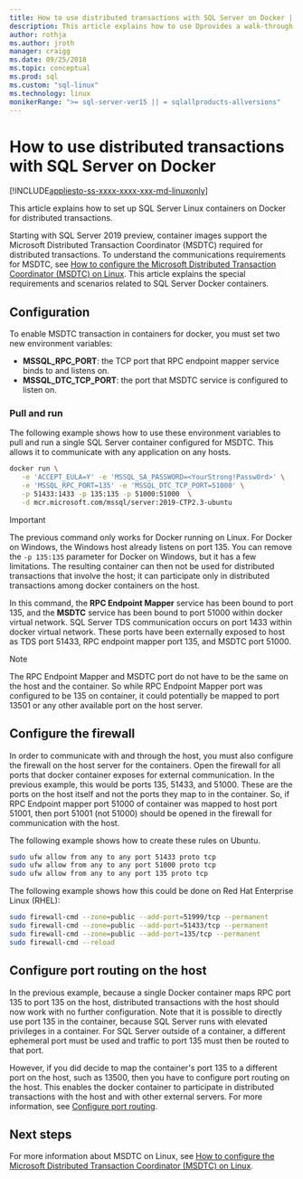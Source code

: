 ```yaml
---
title: How to use distributed transactions with SQL Server on Docker | Microsoft Docs
description: This article explains how to use Dprovides a walk-through for configuring MSDTC on Linux.
author: rothja
ms.author: jroth
manager: craigg
ms.date: 09/25/2018
ms.topic: conceptual
ms.prod: sql
ms.custom: "sql-linux"
ms.technology: linux
monikerRange: ">= sql-server-ver15 || = sqlallproducts-allversions"
---
```


# How to use distributed transactions with SQL Server on Docker

[!INCLUDE[appliesto-ss-xxxx-xxxx-xxx-md-linuxonly](../includes/appliesto-ss-xxxx-xxxx-xxx-md-linuxonly.md)]

This article explains how to set up SQL Server Linux containers on Docker for distributed transactions.

Starting with SQL Server 2019 preview, container images support the Microsoft Distributed Transaction Coordinator (MSDTC) required for distributed transactions. To understand the communications requirements for MSDTC, see [How to configure the Microsoft Distributed Transaction Coordinator (MSDTC) on Linux](sql-server-linux-configure-msdtc.md). This article explains the special requirements and scenarios related to SQL Server Docker containers.

## Configuration

To enable MSDTC transaction in containers for docker, you must set two new environment variables:

- **MSSQL_RPC_PORT**: the TCP port that RPC endpoint mapper service binds to and listens on.  
- **MSSQL_DTC_TCP_PORT**: the port that MSDTC service is configured to listen on.

### Pull and run

The following example shows how to use these environment variables to pull and run a single SQL Server container configured for MSDTC. This allows it to communicate with any application on any hosts.

```bash
docker run \
   -e 'ACCEPT_EULA=Y' -e 'MSSQL_SA_PASSWORD=<YourStrong!Passw0rd>' \
   -e 'MSSQL_RPC_PORT=135' -e 'MSSQL_DTC_TCP_PORT=51000' \
   -p 51433:1433 -p 135:135 -p 51000:51000  \
   -d mcr.microsoft.com/mssql/server:2019-CTP2.3-ubuntu
```

> [!IMPORTANT]
> The previous command only works for Docker running on Linux. For Docker on Windows, the Windows host already listens on port 135. You can remove the `-p 135:135` parameter for Docker on Windows, but it has a few limitations. The resulting container can then not be used for distributed transactions that involve the host; it can participate only in distributed transactions among docker containers on the host.

In this command, the **RPC Endpoint Mapper** service has been bound to port 135, and the **MSDTC** service has been bound to port 51000 within docker virtual network. SQL Server TDS communication occurs on port 1433 within docker virtual network. These ports have been externally exposed to host as TDS port 51433, RPC endpoint mapper port 135, and MSDTC port 51000.

> [!NOTE]
> The RPC Endpoint Mapper and MSDTC port do not have to be the same on the host and the container. So while RPC Endpoint Mapper port was configured to be 135 on container, it could potentially be mapped to port 13501 or any other available port on the host server.

## Configure the firewall

In order to communicate with and through the host, you must also configure the firewall on the host server for the containers. Open the firewall for all ports that docker container exposes for external communication. In the previous example, this would be ports 135, 51433, and 51000. These are the ports on the host itself and not the ports they map to in the container. So, if RPC Endpoint mapper port 51000 of container was mapped to host port 51001, then port 51001 (not 51000) should be opened in the firewall for communication with the host.  

The following example shows how to create these rules on Ubuntu.

```bash
sudo ufw allow from any to any port 51433 proto tcp
sudo ufw allow from any to any port 51000 proto tcp
sudo ufw allow from any to any port 135 proto tcp
```

The following example shows how this could be done on Red Hat Enterprise Linux (RHEL):

```bash
sudo firewall-cmd --zone=public --add-port=51999/tcp --permanent
sudo firewall-cmd --zone=public --add-port=51433/tcp --permanent
sudo firewall-cmd --zone=public --add-port=135/tcp --permanent
sudo firewall-cmd --reload
```

## Configure port routing on the host

In the previous example, because a single Docker container maps RPC port 135 to port 135 on the host, distributed transactions with the host should now work with no further configuration. Note that it is possible to directly use port 135 in the container, because SQL Server runs with elevated privileges in a container. For SQL Server outside of a container, a different ephemeral port must be used and traffic to port 135 must then be routed to that port.

However, if you did decide to map the container's port 135 to a different port on the host, such as 13500, then you have to configure port routing on the host. This enables the docker container to participate in distributed transactions with the host and with other external servers. For more information, see [Configure port routing](sql-server-linux-configure-msdtc.md#configure-port-routing).

## Next steps

For more information about MSDTC on Linux, see [How to configure the Microsoft Distributed Transaction Coordinator (MSDTC) on Linux](sql-server-linux-configure-msdtc.md).
